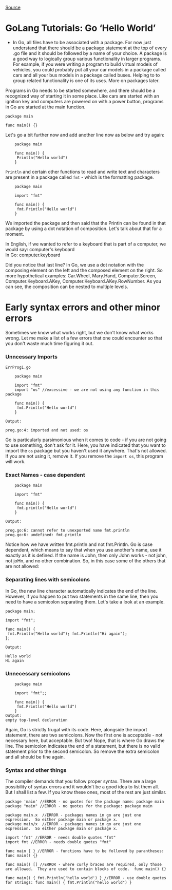 
[Source](http://golangtutorials.blogspot.com/2011/05/very-simple-go-hello-world-line-by-line.html "Permalink to GoLang Tutorials: Go ‘Hello World’")

# GoLang Tutorials: Go ‘Hello World’

- In Go, all files have to be associated with a package. For now just understand that there should be a package statement at the top of every .go file and it should be followed by a name of your choice. A package is a good way to logically group various functionality in larger programs. For example, if you were writing a program to build virtual models of vehicles, you could probably put all your car models in a package called cars and all your bus models in a package called buses. Helping to to group related functionality is one of its uses. More on packages later.

Programs in Go needs to be started somewhere, and there should be a recognized way of starting it in some place. Like cars are started with an ignition key and computers are powered on with a power button, programs in Go are started at the main function.
```
package main

func main() {}
```


Let's go a bit further now and add another line now as below and try again:
```
    package main

    func main() {
     Println("Hello world")
    }
```

`Println` and certain other functions to read and write text and characters are present in a package called `fmt` \- which is the formatting package.
```
    package main

    import "fmt"

    func main() {
     fmt.Println("Hello world")
    }
```

We imported the package and then said that the Println can be found in that package by using a dot notation of composition. Let's talk about that for a moment.

In English, if we wanted to refer to a keyboard that is part of a computer, we would say: computer's keyboard  
In Go: computer.keyboard

Did you notice that last line? In Go, we use a dot notation with the composing element on the left and the composed element on the right. So more hypothetical examples: Car.Wheel, Mary.Hand, Computer.Screen, Computer.Keyboard.AKey, Computer.Keyboard.AKey.RowNumber. As you can see, the composition can be nested to multiple levels.   



# Early syntax errors and other minor errors

Sometimes we know what works right, but we don't know what works wrong. Let me make a list of a few errors that one could encounter so that you don't waste much time figuring it out.

### Unncessary Imports

`ErrProg1.go`  
```
    package main

    import "fmt"
    import "os" //excessive - we are not using any function in this package

    func main() {
     fmt.Println("Hello world")
    }

Output:

prog.go:4: imported and not used: os
```

Go is particularly parsimonious when it comes to code - if you are not going to use something, don't ask for it. Here, you have indicated that you want to import the `os` package but you haven't used it anywhere. That's not allowed. If you are not using it, remove it. If you remove the `import os`, this program will work.

### Exact Names - case dependent
```
    package main

    import "fmt"

    func main() {
     fmt.println("Hello world")
    }

Output:

prog.go:6: cannot refer to unexported name fmt.println  
prog.go:6: undefined: fmt.println  
```

Notice how we have written fmt.println and not fmt.Println. Go is case dependent, which means to say that when you use another's name, use it exactly as it is defined. If the name is John, then only John works - not john, not joHn, and no other combination. So, in this case some of the others that are not allowed:


### Separating lines with semicolons

In Go, the new line character automatically indicates the end of the line. However, if you happen to put two statements in the same line, then you need to have a semicolon separating them. Let's take a look at an example.

```
package main;

import "fmt";

func main() {
 fmt.Println("Hello world"); fmt.Println("Hi again");
};

Output:

Hello world  
Hi again  
```

### Unnecessary semicolons

```
    package main

    import "fmt";;

    func main() {
     fmt.Println("Hello world")
    }
Output:
empty top-level declaration
```

Again, Go is strictly frugal with its code. Here, alongside the import statement, there are two semicolons. Now the first one is acceptable - not necessary here, but acceptable. But two! Nope, that is where Go draws the line. The semicolon indicates the end of a statement, but there is no valid statement prior to the second semicolon. So remove the extra semicolon and all should be fine again.

### Syntax and other things

The compiler demands that you follow proper syntax. There are a large possibility of syntax errors and it wouldn't be a good idea to list them all. But I shall list a few. If you know these ones, most of the rest are just similar.


    package 'main' //ERROR - no quotes for the package name: package main
    package "main" //ERROR - no quotes for the package: package main

    package main.x  //ERROR - packages names in go are just one expression.  So either package main or package x.
    package main/x  //ERROR - packages names in go are just one expression.  So either package main or package x.

    import 'fmt' //ERROR - needs double quotes "fmt"
    import fmt //ERROR - needs double quotes "fmt"

    func main { } //ERROR - functions have to be followed by parantheses: func main() {}

    func main() [] //ERROR - where curly braces are required, only those are allowed.  They are used to contain blocks of code.  func main() {}

    func main() { fmt.Println('hello world') } //ERROR - use double quotes for strings: func main() { fmt.Println("hello world") }
